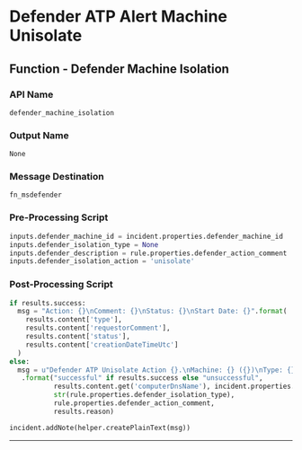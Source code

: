 <!--
    DO NOT MANUALLY EDIT THIS FILE
    THIS FILE IS AUTOMATICALLY GENERATED WITH resilient-circuits codegen
-->

# Defender ATP Alert Machine Unisolate

## Function - Defender Machine Isolation

### API Name
`defender_machine_isolation`

### Output Name
`None`

### Message Destination
`fn_msdefender`

### Pre-Processing Script
```python
inputs.defender_machine_id = incident.properties.defender_machine_id
inputs.defender_isolation_type = None
inputs.defender_description = rule.properties.defender_action_comment
inputs.defender_isolation_action = 'unisolate'
```

### Post-Processing Script
```python
if results.success:
  msg = "Action: {}\nComment: {}\nStatus: {}\nStart Date: {}".format(
    results.content['type'],
    results.content['requestorComment'],
    results.content['status'],
    results.content['creationDateTimeUtc']
  )
else:
  msg = u"Defender ATP Unisolate Action {}.\nMachine: {} ({})\nType: {}\nComment: {}\nReason: {}"\
   .format("successful" if results.success else "unsuccessful",
           results.content.get('computerDnsName'), incident.properties.defender_machine_id,
           str(rule.properties.defender_isolation_type),
           rule.properties.defender_action_comment,
           results.reason)

incident.addNote(helper.createPlainText(msg))

```

---

